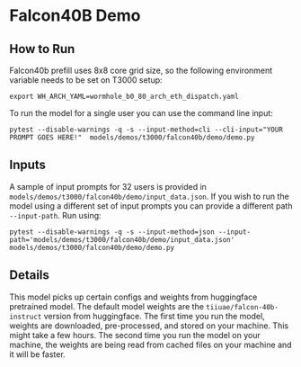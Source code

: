 # Falcon40B Demo

## How to Run

Falcon40b prefill uses 8x8 core grid size, so the following environment variable needs to be set on T3000 setup:

`export WH_ARCH_YAML=wormhole_b0_80_arch_eth_dispatch.yaml`

To run the model for a single user you can use the command line input:

`pytest --disable-warnings -q -s --input-method=cli --cli-input="YOUR PROMPT GOES HERE!"  models/demos/t3000/falcon40b/demo/demo.py`

## Inputs

A sample of input prompts for 32 users is provided in `models/demos/t3000/falcon40b/demo/input_data.json`. If you wish to run the model using a different set of input prompts you can provide a different path `--input-path`. Run using:

`pytest --disable-warnings -q -s --input-method=json --input-path='models/demos/t3000/falcon40b/demo/input_data.json' models/demos/t3000/falcon40b/demo/demo.py`

## Details

This model picks up certain configs and weights from huggingface pretrained model. The default model weights are the `tiiuae/falcon-40b-instruct` version from huggingface. The first time you run the model, weights are downloaded, pre-processed, and stored on your machine. This might take a few hours. The second time you run the model on your machine, the weights are being read from cached files on your machine and it will be faster.
